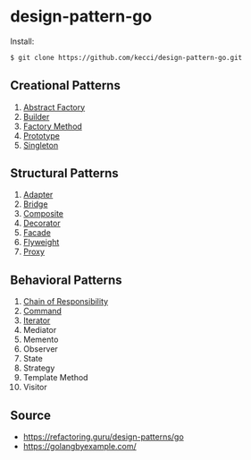 # design-pattern-go

Install:
```sh
$ git clone https://github.com/kecci/design-pattern-go.git
```

## Creational Patterns
1. [Abstract Factory](https://github.com/kecci/design-pattern-go/tree/master/creational_patterns/abstract_factory)
2. [Builder](https://github.com/kecci/design-pattern-go/tree/master/creational_patterns/builder)
3. [Factory Method](https://github.com/kecci/design-pattern-go/tree/master/creational_patterns/factory_method)
4. [Prototype](https://github.com/kecci/design-pattern-go/tree/master/creational_patterns/prototype)
5. [Singleton](https://github.com/kecci/design-pattern-go/tree/master/creational_patterns/singleton)

## Structural Patterns
1. [Adapter](https://github.com/kecci/design-pattern-go/tree/master/structural_patterns/adapter)
2. [Bridge](https://github.com/kecci/design-pattern-go/tree/master/structural_patterns/bridge)
3. [Composite](https://github.com/kecci/design-pattern-go/tree/master/structural_patterns/composite)
4. [Decorator](https://github.com/kecci/design-pattern-go/tree/master/structural_patterns/decorator)
5. [Facade](https://github.com/kecci/design-pattern-go/tree/master/structural_patterns/facade)
6. [Flyweight](https://github.com/kecci/design-pattern-go/tree/master/structural_patterns/flyweight)
7. [Proxy](https://github.com/kecci/design-pattern-go/tree/master/structural_patterns/proxy)

## Behavioral Patterns
1. [Chain of Responsibility](https://github.com/kecci/design-pattern-go/tree/master/behavioral_patterns/chain_of_responsibility)
2. [Command](https://github.com/kecci/design-pattern-go/tree/master/behavioral_patterns/command)
3. [Iterator](https://github.com/kecci/design-pattern-go/tree/master/behavioral_patterns/iterator)
4. Mediator
5. Memento
6. Observer
7. State
8. Strategy
9. Template Method
10. Visitor
## Source
- https://refactoring.guru/design-patterns/go
- https://golangbyexample.com/